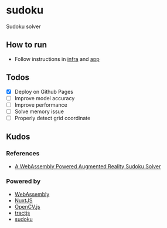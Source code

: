 # sudoku
Sudoku solver

## How to run
- Follow instructions in [infra](./infra) and [app](./app)

## Todos
- [x] Deploy on Github Pages
- [ ] Improve model accuracy
- [ ] Improve performance
- [ ] Solve memory issue
- [ ] Properly detect grid coordinate

## Kudos
### References
- [A WebAssembly Powered Augmented Reality Sudoku Solver](https://blog.scottlogic.com/2020/01/03/webassembly-sudoku-solver.html)

### Powered by
- [WebAssembly](https://www.rust-lang.org/what/wasm)
- [NuxtJS](https://nuxtjs.org/)
- [OpenCV.js](https://docs.opencv.org/master/d5/d10/tutorial_js_root.html)
- [tractjs](https://github.com/bminixhofer/tractjs)
- [sudoku](https://docs.rs/sudoku)
